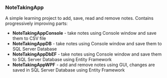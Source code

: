 ### NoteTakingApp

A simple learning project to add, save, read and remove notes. Contains progressively improving parts:
- **NoteTakingAppConsole** - take notes using Console window and save them to CSV file
- **NoteTakingAppDB** - take notes using Console window and save them to SQL Server Database
- **NoteTakingAppDbEF** - take notes using Console window and save them to SQL Server Database using Entity Framework
- **NoteTakingAppWPF** - add and remove notes using GUI, changes are saved in SQL Server Database using Entity Framework
